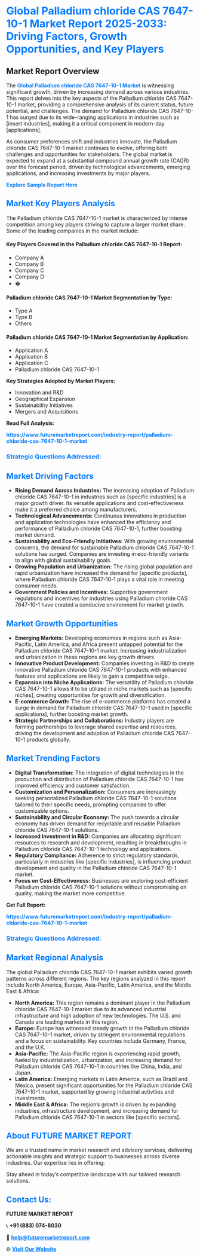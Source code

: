 <h1 style="color: #007BFF;">Global Palladium chloride CAS 7647-10-1 Market Report 2025-2033: Driving Factors, Growth Opportunities, and Key Players</h1>

<section id="overview">
<h2>Market Report Overview</h2>
<p>The <a href="https://www.futuremarketreport.com/industry-report/palladium-chloride-cas-7647-10-1-market" style="color: #007BFF; text-decoration: none;"><strong>Global Palladium chloride CAS 7647-10-1 Market</strong></a> is witnessing significant growth, driven by increasing demand across various industries. This report delves into the key aspects of the Palladium chloride CAS 7647-10-1 market, providing a comprehensive analysis of its current status, future potential, and challenges. The demand for Palladium chloride CAS 7647-10-1 has surged due to its wide-ranging applications in industries such as [insert industries], making it a critical component in modern-day [applications].</p>
<p>As consumer preferences shift and industries innovate, the Palladium chloride CAS 7647-10-1 market continues to evolve, offering both challenges and opportunities for stakeholders. The global market is expected to expand at a substantial compound annual growth rate (CAGR) over the forecast period, driven by technological advancements, emerging applications, and increasing investments by major players.</p>
</section>

<section id="overview">
<p><a href="https://www.futuremarketreport.com/request-sample/reportId=120487" style="color: #007BFF; text-decoration: none;"><strong>Explore Sample Report Here</strong></a></p>
</section>

<section id="key-players">
<h2 style="color: #007BFF;">Market Key Players Analysis</h2>
<p>The Palladium chloride CAS 7647-10-1 market is characterized by intense competition among key players striving to capture a larger market share. Some of the leading companies in the market include:</p>
<h4>Key Players Covered in the Palladium chloride CAS 7647-10-1 Report:</h4>
<ul><li>Company A</li><li>Company B</li><li>Company C</li><li>Company D</li><li>�</li></ul>
<h4>Palladium chloride CAS 7647-10-1 Market Segmentation by Type:</h4>
<ul><li>Type A</li><li>Type B</li><li>Others</li></ul>

<h4>Palladium chloride CAS 7647-10-1 Market Segmentation by Application:</h4>
<ul><li>Application A</li><li>Application B</li><li>Application C</li><li>Palladium chloride CAS 7647-10-1</li></ul>
<p><strong>Key Strategies Adopted by Market Players:</strong></p>
<ul>
<li>Innovation and R&D</li>
<li>Geographical Expansion</li>
<li>Sustainability Initiatives</li>
<li>Mergers and Acquisitions</li>
</ul>
</section>

<section>
<p><strong>Read Full Analysis: </strong></p><a href="https://www.futuremarketreport.com/industry-report/palladium-chloride-cas-7647-10-1-market" style="color: #007BFF; text-decoration: none;"><strong>https://www.futuremarketreport.com/industry-report/palladium-chloride-cas-7647-10-1-market</strong></a>
<h3 style="color: #007BFF;">Strategic Questions Addressed:</h3>
</section>

<section id="driving-factors">
<h2 style="color: #007BFF;">Market Driving Factors</h2>
<ul>
<li><strong>Rising Demand Across Industries:</strong> The increasing adoption of Palladium chloride CAS 7647-10-1 in industries such as [specific industries] is a major growth driver. Its versatile applications and cost-effectiveness make it a preferred choice among manufacturers.</li>
<li><strong>Technological Advancements:</strong> Continuous innovations in production and application technologies have enhanced the efficiency and performance of Palladium chloride CAS 7647-10-1, further boosting market demand.</li>
<li><strong>Sustainability and Eco-Friendly Initiatives:</strong> With growing environmental concerns, the demand for sustainable Palladium chloride CAS 7647-10-1 solutions has surged. Companies are investing in eco-friendly variants to align with global sustainability goals.</li>
<li><strong>Growing Population and Urbanization:</strong> The rising global population and rapid urbanization have increased the demand for [specific products], where Palladium chloride CAS 7647-10-1 plays a vital role in meeting consumer needs.</li>
<li><strong>Government Policies and Incentives:</strong> Supportive government regulations and incentives for industries using Palladium chloride CAS 7647-10-1 have created a conducive environment for market growth.</li>
</ul>
</section>

<section id="growth-opportunities">
<h2 style="color: #007BFF;">Market Growth Opportunities</h2>
<ul>
<li><strong>Emerging Markets:</strong> Developing economies in regions such as Asia-Pacific, Latin America, and Africa present untapped potential for the Palladium chloride CAS 7647-10-1 market. Increasing industrialization and urbanization in these regions are key growth drivers.</li>
<li><strong>Innovative Product Development:</strong> Companies investing in R&D to create innovative Palladium chloride CAS 7647-10-1 products with enhanced features and applications are likely to gain a competitive edge.</li>
<li><strong>Expansion into Niche Applications:</strong> The versatility of Palladium chloride CAS 7647-10-1 allows it to be utilized in niche markets such as [specific niches], creating opportunities for growth and diversification.</li>
<li><strong>E-commerce Growth:</strong> The rise of e-commerce platforms has created a surge in demand for Palladium chloride CAS 7647-10-1 used in [specific applications], further boosting market growth.</li>
<li><strong>Strategic Partnerships and Collaborations:</strong> Industry players are forming partnerships to leverage shared expertise and resources, driving the development and adoption of Palladium chloride CAS 7647-10-1 products globally.</li>
</ul>
</section>

<section id="trending-factors">
<h2 style="color: #007BFF;">Market Trending Factors</h2>
<ul>
<li><strong>Digital Transformation:</strong> The integration of digital technologies in the production and distribution of Palladium chloride CAS 7647-10-1 has improved efficiency and customer satisfaction.</li>
<li><strong>Customization and Personalization:</strong> Consumers are increasingly seeking personalized Palladium chloride CAS 7647-10-1 solutions tailored to their specific needs, prompting companies to offer customizable options.</li>
<li><strong>Sustainability and Circular Economy:</strong> The push towards a circular economy has driven demand for recyclable and reusable Palladium chloride CAS 7647-10-1 solutions.</li>
<li><strong>Increased Investment in R&D:</strong> Companies are allocating significant resources to research and development, resulting in breakthroughs in Palladium chloride CAS 7647-10-1 technology and applications.</li>
<li><strong>Regulatory Compliance:</strong> Adherence to strict regulatory standards, particularly in industries like [specific industries], is influencing product development and quality in the Palladium chloride CAS 7647-10-1 market.</li>
<li><strong>Focus on Cost-Effectiveness:</strong> Businesses are exploring cost-efficient Palladium chloride CAS 7647-10-1 solutions without compromising on quality, making the market more competitive.</li>
</ul>
</section>

<section>
<p><strong>Get Full Report: </strong></p><a href="https://www.futuremarketreport.com/industry-report/palladium-chloride-cas-7647-10-1-market" style="color: #007BFF; text-decoration: none;"><strong>https://www.futuremarketreport.com/industry-report/palladium-chloride-cas-7647-10-1-market</strong></a>
<h3 style="color: #007BFF;">Strategic Questions Addressed:</h3>
</section>


<section id="regional-analysis">
<h2 style="color: #007BFF;">Market Regional Analysis</h2>
<p>The global Palladium chloride CAS 7647-10-1 market exhibits varied growth patterns across different regions. The key regions analyzed in this report include North America, Europe, Asia-Pacific, Latin America, and the Middle East & Africa:</p>
<ul>
<li><strong>North America:</strong> This region remains a dominant player in the Palladium chloride CAS 7647-10-1 market due to its advanced industrial infrastructure and high adoption of new technologies. The U.S. and Canada are leading markets in this region.</li>
<li><strong>Europe:</strong> Europe has witnessed steady growth in the Palladium chloride CAS 7647-10-1 market, driven by stringent environmental regulations and a focus on sustainability. Key countries include Germany, France, and the U.K.</li>
<li><strong>Asia-Pacific:</strong> The Asia-Pacific region is experiencing rapid growth, fueled by industrialization, urbanization, and increasing demand for Palladium chloride CAS 7647-10-1 in countries like China, India, and Japan.</li>
<li><strong>Latin America:</strong> Emerging markets in Latin America, such as Brazil and Mexico, present significant opportunities for the Palladium chloride CAS 7647-10-1 market, supported by growing industrial activities and investments.</li>
<li><strong>Middle East & Africa:</strong> The region’s growth is driven by expanding industries, infrastructure development, and increasing demand for Palladium chloride CAS 7647-10-1 in sectors like [specific sectors].</li>
</ul>
</section>

<footer>
<h2 style="color: #007BFF;">About FUTURE MARKET REPORT</h2>
<p>We are a trusted name in market research and advisory services, delivering actionable insights and strategic support to businesses across diverse industries. Our expertise lies in offering:</p>

<p>Stay ahead in today’s competitive landscape with our tailored research solutions.</p>

<h2 style="color: #007BFF;">Contact Us:</h2>
<p><strong>FUTURE MARKET REPORT</strong></p>
<p>📞 <strong>+91 (883) 074-8030</strong></p>
<p>📧 <strong><a href="mailto:help@futuremarketreport.com" style="color: #007BFF;">help@futuremarketreport.com</a></strong></p>
<p>🌐 <strong><a href="https://www.futuremarketreport.com/" style="color: #007BFF;">Visit Our Website</a></strong></p>
</footer>